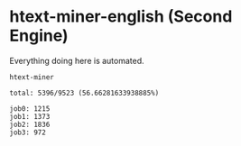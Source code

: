 # htext-miner-english (Second Engine)

Everything doing here is automated.

```
htext-miner

total: 5396/9523 (56.66281633938885%)

job0: 1215
job1: 1373
job2: 1836
job3: 972
```